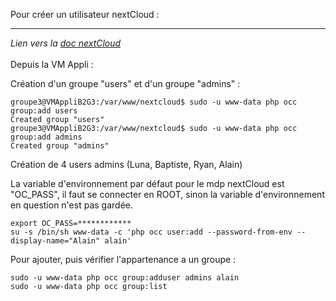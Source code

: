 Pour créer un utilisateur nextCloud :  
___
*Lien vers la [doc nextCloud](https://docs.nextcloud.com/server/latest/admin_manual/configuration_server/occ_command.html#user-commands)*  
</br>
Depuis la VM Appli :  

Création d'un groupe "users" et d'un groupe "admins" :  
```console
groupe3@VMAppliB2G3:/var/www/nextcloud$ sudo -u www-data php occ group:add users
Created group "users"
groupe3@VMAppliB2G3:/var/www/nextcloud$ sudo -u www-data php occ group:add admins
Created group "admins"
```
Création de 4 users admins (Luna, Baptiste, Ryan, Alain)  

La variable d'environnement par défaut pour le mdp nextCloud est "OC_PASS", il faut se connecter en ROOT, sinon la variable d'environnement en question n'est pas gardée.  

```console
export OC_PASS=************
su -s /bin/sh www-data -c 'php occ user:add --password-from-env --display-name="Alain" alain'
```  
Pour ajouter, puis vérifier l'appartenance a un groupe :  
```console
sudo -u www-data php occ group:adduser admins alain
sudo -u www-data php occ group:list
```